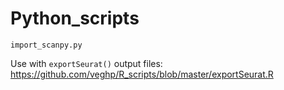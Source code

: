 # Python_scripts

`import_scanpy.py`

Use with `exportSeurat()` output files: https://github.com/veghp/R_scripts/blob/master/exportSeurat.R

